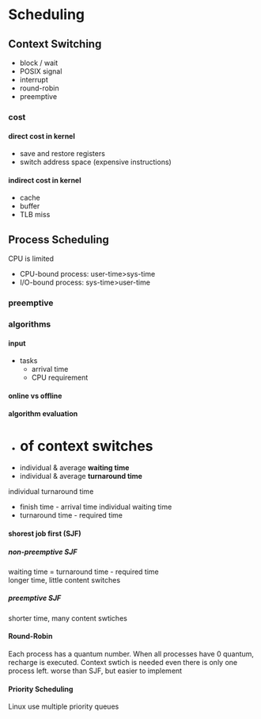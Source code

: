 # Scheduling

## Context Switching

- block / wait
- POSIX signal
- interrupt
- round-robin
- preemptive

### cost

#### direct cost in kernel

- save and restore registers
- switch address space (expensive instructions)

#### indirect cost in kernel

- cache
- buffer
- TLB miss

## Process Scheduling

CPU is limited

- CPU-bound process: user-time>sys-time 
- I/O-bound process: sys-time>user-time

### preemptive

### algorithms

#### input

- tasks
  - arrival time
  - CPU requirement

#### online vs offline

#### algorithm evaluation

- # of context switches
- individual & average **waiting time**
- individual & average **turnaround time**

individual turnaround time
  - finish time - arrival time
individual waiting time
  - turnaround time - required time

#### shorest job first (SJF)

##### non-preemptive SJF

waiting time = turnaround time - required time  
longer time, little content switches

##### preemptive SJF 

shorter time, many content swtiches

#### Round-Robin

Each process has a quantum number. When all processes have 0 quantum, recharge is executed. Context swtich is needed even there is only one process left.
worse than SJF, but easier to implement

#### Priority Scheduling

Linux use multiple priority queues

